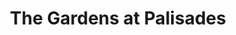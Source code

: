 ---
title: "The Gardens at Palisades"
url: /pacific-palisades/the-gardens-at-palisades/
shop: Einkaufszentrum
---